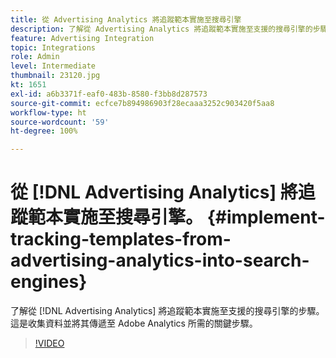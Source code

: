 ```yaml
---
title: 從 Advertising Analytics 將追蹤範本實施至搜尋引擎
description: 了解從 Advertising Analytics 將追蹤範本實施至支援的搜尋引擎的步驟。
feature: Advertising Integration
topic: Integrations
role: Admin
level: Intermediate
thumbnail: 23120.jpg
kt: 1651
exl-id: a6b3371f-eaf0-483b-8580-f3bb8d287573
source-git-commit: ecfce7b894986903f28ecaaa3252c903420f5aa8
workflow-type: ht
source-wordcount: '59'
ht-degree: 100%

---
```


# 從 [!DNL Advertising Analytics] 將追蹤範本實施至搜尋引擎。 {#implement-tracking-templates-from-advertising-analytics-into-search-engines}

了解從 [!DNL Advertising Analytics] 將追蹤範本實施至支援的搜尋引擎的步驟。 這是收集資料並將其傳遞至 Adobe Analytics 所需的關鍵步驟。

>[!VIDEO](https://video.tv.adobe.com/v/23120/?quality=12&learn=on)
